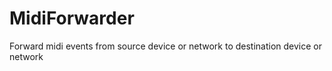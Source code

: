 # MidiForwarder

Forward midi events from source device or network to destination device or network
